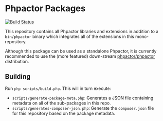 Phpactor Packages
=================

[![Build Status](https://travis-ci.org/phpactor/phpactor-packages.svg?branch=master)](https://travis-ci.org/phpactor/phpactor-packages)

This repository contains all Phpactor libraries and extensions in addition to
a `bin/phpactor` binary which integrates all of the extensions in this
mono-repository.

Although this package can be used as a standalone Phpactor, it is currently
recommended to use the (more featured) down-stream
[phpactor/phpactor](https://github.com/phpactor/phpactor) distribution.

Building
--------

Run `php scripts/build.php`. This will in turn execute:

- `scripts/generate-package-meta.php`: Generates a JSON file containing
  metadata on all of the sub-packages in this repo.
- `scripts/generates-composer-json.php`: Generate the `composer.json` file for
  this repository based on the package metadata.
